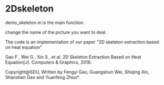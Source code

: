# 2Dskeleton

demo_skeleton.m  is the main function.

change the name of the picture you want to deal.

The code is an implementation of our paper "2D skeleton extraction based on heat equation"

Gao F , Wei G , Xin S , et al. 2D Skeleton Extraction Based on Heat Equation[J]. Computers & Graphics, 2018.

Copyright@SDU, Written by Fengyi Gao, Guangshun Wei, Shiqing Xin, Shanshan Gao and Yuanfeng Zhou*.
